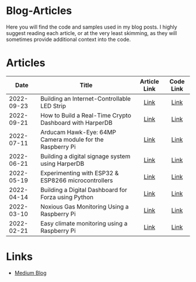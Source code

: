 # Blog-Articles
Here you will find the code and samples used in my blog posts. I highly suggest reading each article, or at the very least skimming, as they will sometimes provide additional context into the code.

# Articles
| Date | Title | Article Link | Code Link |
| ---- | ----- | :----------: | :-------: |
| 2022-09-23 | Building an Internet-Controllable LED Strip | [Link](https://betterprogramming.pub/building-an-internet-controllable-led-strip-cdbe1c846cd5) | [Link](https://github.com/makvoid/Blog-Articles/tree/main/Interactive-LED-Strip) |
| 2022-09-21 | How to Build a Real-Time Crypto Dashboard with HarperDB | [Link](https://harperdb.io/blog/how-to-build-a-real-time-crypto-dashboard/) | [Link](https://github.com/makvoid/guide-harperdb-crypto-dashboard)
| 2022-07-11 | Arducam Hawk-Eye: 64MP Camera module for the Raspberry Pi | [Link](https://levelup.gitconnected.com/arducam-hawk-eye-64mp-camera-module-for-the-raspberry-pi-4f451b95ed11) | [Link](https://github.com/makvoid/Blog-Articles/tree/main/Arducam-64MP-Raspberry-Pi-Camera) |
| 2022-06-21 | Building a digital signage system using HarperDB | [Link](https://medium.com/gitconnected/building-a-digital-signage-system-using-harperdb-9f87ebe0849b) | [Link](https://github.com/makvoid/guide-harperdb-digital-signage) |
| 2022-05-19 | Experimenting with ESP32 & ESP8266 microcontrollers | [Link](https://medium.com/@makvoid/experimenting-with-esp32-esp8266-microcontrollers-1a6e27ef15ca) | [Link](https://github.com/makvoid/Blog-Articles/tree/main/ESP32-ESP8266-Experiments) |
| 2022-04-14 | Building a Digital Dashboard for Forza using Python | [Link](https://medium.com/@makvoid/building-a-digital-dashboard-for-forza-using-python-62a0358cb43b) | [Link](https://github.com/makvoid/Blog-Articles/tree/main/Forza-Telemetry) |
| 2022-03-10 | Noxious Gas Monitoring Using a Raspberry Pi | [Link](https://medium.com/@makvoid/noxious-gas-monitoring-using-a-raspberry-pi-27523b6ba5b6) | [Link](https://github.com/makvoid/Blog-Articles/tree/main/Raspberry-Pi-SGP40-Mox-Gas-Sensor-Python) |
| 2022-02-21 | Easy climate monitoring using a Raspberry Pi | [Link](https://medium.com/@makvoid/easy-climate-monitoring-using-a-raspberry-pi-b43fc55b579c) | [Link](https://github.com/makvoid/Blog-Articles/tree/main/Raspberry-Pi-AHT20-Climate-Sensor-Python) |

# Links
* [Medium Blog](https://medium.com/@makvoid)
